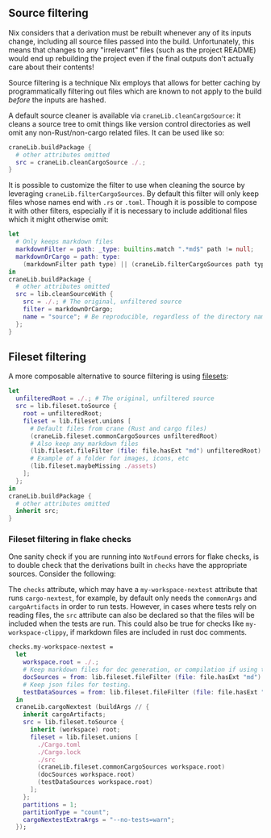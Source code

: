 ## Source filtering

Nix considers that a derivation must be rebuilt whenever any of its inputs
change, including all source files passed into the build. Unfortunately, this
means that changes to any "irrelevant" files (such as the project README) would
end up rebuilding the project even if the final outputs don't actually care
about their contents!

Source filtering is a technique Nix employs that allows for better caching by
programmatically filtering out files which are known to not apply to the build
_before_ the inputs are hashed.

A default source cleaner is available via `craneLib.cleanCargoSource`: it cleans
a source tree to omit things like version control directories as well omit any
non-Rust/non-cargo related files. It can be used like so:

```nix
craneLib.buildPackage {
  # other attributes omitted
  src = craneLib.cleanCargoSource ./.;
}
```

It is possible to customize the filter to use when cleaning the source by
leveraging `craneLib.filterCargoSources`. By default this filter will only keep
files whose names end with `.rs` or `.toml`. Though it is possible to compose it
with other filters, especially if it is necessary to include additional files
which it might otherwise omit:

```nix
let
  # Only keeps markdown files
  markdownFilter = path: _type: builtins.match ".*md$" path != null;
  markdownOrCargo = path: type:
    (markdownFilter path type) || (craneLib.filterCargoSources path type);
in
craneLib.buildPackage {
  # other attributes omitted
  src = lib.cleanSourceWith {
    src = ./.; # The original, unfiltered source
    filter = markdownOrCargo;
    name = "source"; # Be reproducible, regardless of the directory name
  };
}
```

## Fileset filtering

A more composable alternative to source filtering is using [filesets]:

```nix
let
  unfilteredRoot = ./.; # The original, unfiltered source
  src = lib.fileset.toSource {
    root = unfilteredRoot;
    fileset = lib.fileset.unions [
      # Default files from crane (Rust and cargo files)
      (craneLib.fileset.commonCargoSources unfilteredRoot)
      # Also keep any markdown files
      (lib.fileset.fileFilter (file: file.hasExt "md") unfilteredRoot)
      # Example of a folder for images, icons, etc
      (lib.fileset.maybeMissing ./assets)
    ];
  };
in
craneLib.buildPackage {
  # other attributes omitted
  inherit src;
}
```

### Fileset filtering in flake checks

One sanity check if you are running into `NotFound` errors for flake checks, is to double check that the derivations
built in `checks` have the appropriate sources. Consider the following:

The `checks` attribute, which may have a `my-workspace-nextest` attribute that runs `cargo-nextest`, for example,
by default only needs the `commonArgs` and `cargoArtifacts` in order to run tests. However, in cases where tests rely on
reading files, the `src` attribute can also be declared so that the files will be included when the tests are run. 
This could also be true for checks like `my-workspace-clippy`, if markdown files are included in rust doc comments.
```nix
checks.my-workspace-nextest =
  let
    workspace.root = ./.;
    # Keep markdown files for doc generation, or compilation if using the `include` rust macro.
    docSources = from: lib.fileset.fileFilter (file: file.hasExt "md") from;
    # Keep json files for testing.
    testDataSources = from: lib.fileset.fileFilter (file: file.hasExt "json") from;
  in
  craneLib.cargoNextest (buildArgs // {
    inherit cargoArtifacts;
    src = lib.fileset.toSource {
      inherit (workspace) root;
      fileset = lib.fileset.unions [
        ./Cargo.toml
        ./Cargo.lock
        ./src
        (craneLib.fileset.commonCargoSources workspace.root)
        (docSources workspace.root)
        (testDataSources workspace.root)
      ];
    };
    partitions = 1;
    partitionType = "count";
    cargoNextestExtraArgs = "--no-tests=warn";
  });
```

[filesets]: https://nixos.org/manual/nixpkgs/unstable/#sec-functions-library-fileset

